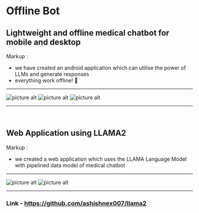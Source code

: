 # Offline Bot
## Lightweight and offline medical chatbot for mobile and desktop
 Markup :
 * we have created an android application which can utilise the power of LLMs and generate responses 
 * everything work offline! 🎉

- - - -
 ![picture alt](https://github.com/ashishnex007/offlinellm/blob/main/images/1.jpg/)
 ![picture alt](https://github.com/ashishnex007/offlinellm/blob/main/images/2.jpg/)
 ![picture alt](https://github.com/ashishnex007/offlinellm/blob/main/images/3.jpg/)
 - - - -
 <br>

## Web Application using LLAMA2
 Markup :
 * we created a web application which uses the LLAMA Language Model with pipelined data model of medical chatbot
- - - -
 ![picture alt](https://github.com/ashishnex007/offlinellm/blob/main/web-images/1.jpg)
 ![picture alt](https://github.com/ashishnex007/offlinellm/blob/main/web-images/2.jpg)
 - - - -
 ### Link - https://github.com/ashishnex007/llama2

 
